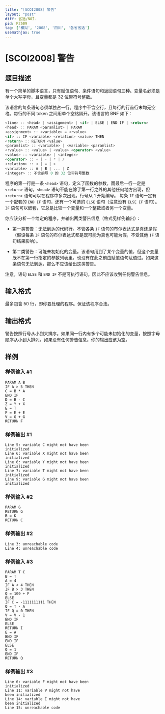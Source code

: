 ```yaml
---
title: "[SCOI2008] 警告"
layout: "post"
diff: 省选/NOI-
pid: P2509
tag: ['模拟', '2008', '四川', '各省省选']
usemathjax: true
---
```


# [SCOI2008] 警告
## 题目描述

有一个简单的脚本语言，只有赋值语句、条件语句和返回语句三种。变量名必须是单个大写字母，且变量都是 $32$ 位带符号整数。

该语言的每条语句必须单独占一行。程序中不含空行，且每行的行首行末均无空格。每行的不同 token 之间用单个空格隔开。该语言的 BNF 如下：

```cpp
<line> :: <head> | <assignment> | <if> | ELSE | END IF | <return>
<head> :: PARAM <paramlist> | PARAM
<assignment> :: <variable> = <rvalue>
<if> :: IF <variable> <relation> <value> THEN
<return> :: RETURN <value>
<paramlist> :: <variable> | <variable> <paramlist>
<rvalue> :: <value> | <value> <operator> <value>
<value> :: <variable> | <integer>
<operator> :: + | - | * | /
<relation> :: < | = | >
<variable> :: A | B | ... | Z
<integer> :: 不含前导 0 的 32 位带符号整数
```
程序的第一行是一条 `<head>` 语句，定义了函数的参数，而最后一行一定是 `<return>` 语句。`<head>` 语句不能在除了第一行之外的其他任何地方出现，但 `<return>` 语句可以在程序中多次出现。行号从 $1$ 开始编号。
每条 `IF` 语句一定有一个配套的 `END IF` 语句，还有一个可选的 `ELSE` 语句（注意没有 `ELSE IF` 语句）。`IF` 语句可以嵌套，它总是比较一个变量和一个整数或者另一个变量。

你应该分析一个给定的程序，并输出两类警告信息（格式见样例输出）：

- 第一类警告：无法到达的代码行。不管各条 `IF` 语句的布尔表达式是真还是假（假设每条 `IF` 语句的布尔表达式都是既可能为真也可能为假，不受其他 `IF` 语句结果影响）。

- 第二类警告：可能未初始化的变量。该语句用到了某个变量的值，但这个变量既不在第一行指定的参数列表里，也没有在此之前由赋值语句赋值过。如果这条语句无法到达，那么不应该给出这类警告。

注意，语句 `ELSE` 和 `END IF` 不是可执行语句，因此不应该收到任何警告信息。

## 输入格式

最多包含 $50$ 行，即你要处理的程序。保证该程序合法。

## 输出格式

警告按照行号从小到大排序。如果同一行内有多个可能未初始化的变量，按照字母顺序从小到大排列。如果没有任何警告信息，你的输出应该为空。
## 样例

### 样例输入 #1
```
PARAM A B
IF A > 5 THEN
C = B * A
END IF
D = B - C
Z = Y + X
E = T
F = E + E
V = G + G
RETURN F
```
### 样例输出 #1
```
Line 5: variable C might not have been
initialized
Line 6: variable X might not have been
initialized
Line 6: variable Y might not have been
initialized
Line 7: variable T might not have been
initialized
Line 9: variable G might not have been
initialized
```
### 样例输入 #2
```
PARAM G
RETURN G
B = K
RETURN C
```
### 样例输出 #2
```
Line 3: unreachable code
Line 4: unreachable code
```
### 样例输入 #3
```
PARAM T C
B = T
A = 4
IF A < 4 THEN
IF B > 3 THEN
Q = 100 + F
ELSE
IF C = -1111111111 THEN
Q = T - A
IF Q = 0 THEN
V = V - 1
END IF
ELSE
RETURN I
E = A
END IF
END IF
ELSE
Q = 1
END IF
RETURN Q
```
### 样例输出 #3
```
Line 6: variable F might not have been
initialized
Line 11: variable V might not have
been initialized
Line 14: variable I might not have
been initialized
Line 15: unreachable code
```

